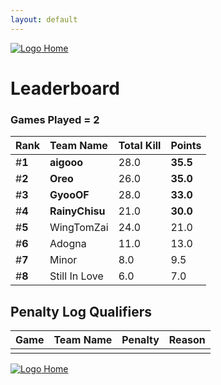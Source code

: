 ```yaml
---
layout: default
---
```


[ ![Logo](https://kanziebub.github.io/ProjectSEA/assets/images/bullet_rev.png) Home](https://kanziebub.github.io/ProjectSEA/)

# **Leaderboard**

### Games Played = 2

|  Rank  | Team Name             | Total Kill | **Points** |
|:-------|:----------------------|:-----------|:-----------|
| #**1** | **aigooo** | 28.0 | **35.5** | 
| #**2** | **Oreo** | 26.0 | **35.0** | 
| #**3** | **GyooOF** | 28.0 | **33.0** | 
| #**4** | **RainyChisu** | 21.0 | **30.0** | 
| #**5** | WingTomZai | 24.0 | 21.0 | 
| #**6** | Adogna | 11.0 | 13.0 | 
| #**7** | Minor | 8.0 | 9.5 | 
| #**8** | Still In Love | 6.0 | 7.0 | 
 

## Penalty Log Qualifiers

|  Game  | Team Name | Penalty | Reason                |
|:-------|:----------|:--------|:----------------------| 
|  |  |  |  |

[ ![Logo](https://kanziebub.github.io/ProjectSEA/assets/images/bullet_rev.png) Home](https://kanziebub.github.io/ProjectSEA/)
